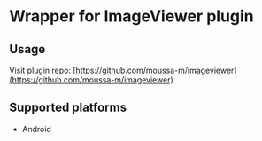 # Wrapper for ImageViewer plugin 

## Usage

Visit plugin repo: [https://github.com/moussa-m/imageviewer](https://github.com/moussa-m/imageviewer)

## Supported platforms
- Android

